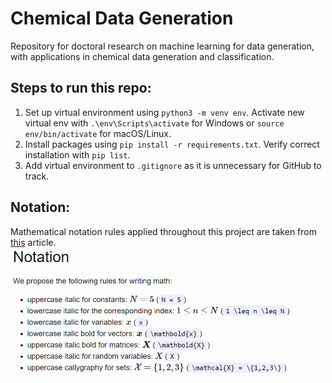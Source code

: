 # Chemical Data Generation
Repository for doctoral research on machine learning for data generation, with applications in chemical data generation and classification.

<!---
Notes on terminology:
Instead of lab-generated spectra - EXPERIMENTAL spectra
Instead of synthetic spectra - IN-SILICO spectra
Instead of machine - INSTRUMENT
--->
<!---
GitHub resources:
https://www.gitkraken.com/learn/git/git-flow
https://nvie.com/posts/a-successful-git-branching-model/
--->

## Steps to run this repo:
1. Set up virtual environment using ```python3 -m venv env```. Activate new virtual env with ```.\env\Scripts\activate``` for Windows or ```source env/bin/activate``` for macOS/Linux.
2. Install packages using ```pip install -r requirements.txt```. Verify correct installation with ```pip list```.
3. Add virtual environment to ```.gitignore``` as it is unnecessary for GitHub to track.

## Notation:
Mathematical notation rules applied throughout this project are taken from [this](https://wookai.github.io/paper-tips-and-tricks/math.html) article.
![Notation rules](images/notation_rules.png)
